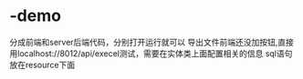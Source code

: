 # -demo
分成前端和server后端代码，分别打开运行就可以
导出文件前端还没加按钮,直接用localhost://8012/api/execel测试，需要在实体类上面配置相关的信息
sql语句放在resource下面
